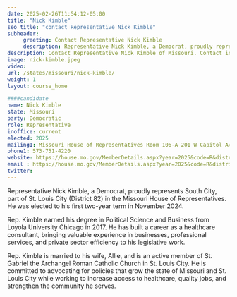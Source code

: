```yaml
---
date: 2025-02-26T11:54:12-05:00
title: "Nick Kimble"
seo_title: "contact Representative Nick Kimble"
subheader:
     greeting: Contact Representative Nick Kimble
     description: Representative Nick Kimble, a Democrat, proudly represents South City, part of St. Louis City (District 82) in the Missouri House of Representatives. He was elected to his first two-year term in November 2024.
description: Contact Representative Nick Kimble of Missouri. Contact information for Nick Kimble includes email address, phone number, and mailing address.
image: nick-kimble.jpeg
video:
url: /states/missouri/nick-kimble/
weight: 1
layout: course_home

####candidate
name: Nick Kimble
state: Missouri
party: Democratic
role: Representative
inoffice: current
elected: 2025
mailing1: Missouri House of Representatives Room 106-A 201 W Capitol Ave Jefferson City, MO 65101
phone1: 573-751-4220
website: https://house.mo.gov/MemberDetails.aspx?year=2025&code=R&district=082/
email : https://house.mo.gov/MemberDetails.aspx?year=2025&code=R&district=082/
twitter: 
---
```

Representative Nick Kimble, a Democrat, proudly represents South City, part of St. Louis City (District 82) in the Missouri House of Representatives. He was elected to his first two-year term in November 2024.

Rep. Kimble earned his degree in Political Science and Business from Loyola University Chicago in 2017. He has built a career as a healthcare consultant, bringing valuable experience in businesses, professional services, and private sector efficiency to his legislative work.

Rep. Kimble is married to his wife, Allie, and is an active member of St. Gabriel the Archangel Roman Catholic Church in St. Louis City. He is committed to advocating for policies that grow the state of Missouri and St. Louis City while working to increase access to healthcare, quality jobs, and strengthen the community he serves.
